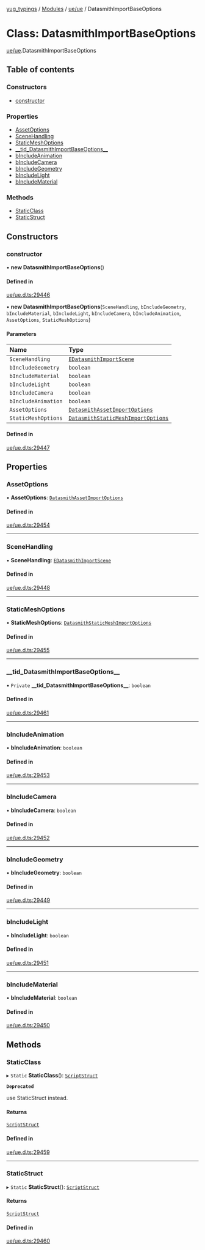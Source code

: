 [yug_typings](../README.md) / [Modules](../modules.md) / [ue/ue](../modules/ue_ue.md) / DatasmithImportBaseOptions

# Class: DatasmithImportBaseOptions

[ue/ue](../modules/ue_ue.md).DatasmithImportBaseOptions

## Table of contents

### Constructors

- [constructor](ue_ue.DatasmithImportBaseOptions.md#constructor)

### Properties

- [AssetOptions](ue_ue.DatasmithImportBaseOptions.md#assetoptions)
- [SceneHandling](ue_ue.DatasmithImportBaseOptions.md#scenehandling)
- [StaticMeshOptions](ue_ue.DatasmithImportBaseOptions.md#staticmeshoptions)
- [\_\_tid\_DatasmithImportBaseOptions\_\_](ue_ue.DatasmithImportBaseOptions.md#__tid_datasmithimportbaseoptions__)
- [bIncludeAnimation](ue_ue.DatasmithImportBaseOptions.md#bincludeanimation)
- [bIncludeCamera](ue_ue.DatasmithImportBaseOptions.md#bincludecamera)
- [bIncludeGeometry](ue_ue.DatasmithImportBaseOptions.md#bincludegeometry)
- [bIncludeLight](ue_ue.DatasmithImportBaseOptions.md#bincludelight)
- [bIncludeMaterial](ue_ue.DatasmithImportBaseOptions.md#bincludematerial)

### Methods

- [StaticClass](ue_ue.DatasmithImportBaseOptions.md#staticclass)
- [StaticStruct](ue_ue.DatasmithImportBaseOptions.md#staticstruct)

## Constructors

### constructor

• **new DatasmithImportBaseOptions**()

#### Defined in

[ue/ue.d.ts:29446](https://github.com/YugMetaverse/yug_typings/blob/25cad34/ue/ue.d.ts#L29446)

• **new DatasmithImportBaseOptions**(`SceneHandling`, `bIncludeGeometry`, `bIncludeMaterial`, `bIncludeLight`, `bIncludeCamera`, `bIncludeAnimation`, `AssetOptions`, `StaticMeshOptions`)

#### Parameters

| Name | Type |
| :------ | :------ |
| `SceneHandling` | [`EDatasmithImportScene`](../enums/ue_ue.EDatasmithImportScene.md) |
| `bIncludeGeometry` | `boolean` |
| `bIncludeMaterial` | `boolean` |
| `bIncludeLight` | `boolean` |
| `bIncludeCamera` | `boolean` |
| `bIncludeAnimation` | `boolean` |
| `AssetOptions` | [`DatasmithAssetImportOptions`](ue_ue.DatasmithAssetImportOptions.md) |
| `StaticMeshOptions` | [`DatasmithStaticMeshImportOptions`](ue_ue.DatasmithStaticMeshImportOptions.md) |

#### Defined in

[ue/ue.d.ts:29447](https://github.com/YugMetaverse/yug_typings/blob/25cad34/ue/ue.d.ts#L29447)

## Properties

### AssetOptions

• **AssetOptions**: [`DatasmithAssetImportOptions`](ue_ue.DatasmithAssetImportOptions.md)

#### Defined in

[ue/ue.d.ts:29454](https://github.com/YugMetaverse/yug_typings/blob/25cad34/ue/ue.d.ts#L29454)

___

### SceneHandling

• **SceneHandling**: [`EDatasmithImportScene`](../enums/ue_ue.EDatasmithImportScene.md)

#### Defined in

[ue/ue.d.ts:29448](https://github.com/YugMetaverse/yug_typings/blob/25cad34/ue/ue.d.ts#L29448)

___

### StaticMeshOptions

• **StaticMeshOptions**: [`DatasmithStaticMeshImportOptions`](ue_ue.DatasmithStaticMeshImportOptions.md)

#### Defined in

[ue/ue.d.ts:29455](https://github.com/YugMetaverse/yug_typings/blob/25cad34/ue/ue.d.ts#L29455)

___

### \_\_tid\_DatasmithImportBaseOptions\_\_

• `Private` **\_\_tid\_DatasmithImportBaseOptions\_\_**: `boolean`

#### Defined in

[ue/ue.d.ts:29461](https://github.com/YugMetaverse/yug_typings/blob/25cad34/ue/ue.d.ts#L29461)

___

### bIncludeAnimation

• **bIncludeAnimation**: `boolean`

#### Defined in

[ue/ue.d.ts:29453](https://github.com/YugMetaverse/yug_typings/blob/25cad34/ue/ue.d.ts#L29453)

___

### bIncludeCamera

• **bIncludeCamera**: `boolean`

#### Defined in

[ue/ue.d.ts:29452](https://github.com/YugMetaverse/yug_typings/blob/25cad34/ue/ue.d.ts#L29452)

___

### bIncludeGeometry

• **bIncludeGeometry**: `boolean`

#### Defined in

[ue/ue.d.ts:29449](https://github.com/YugMetaverse/yug_typings/blob/25cad34/ue/ue.d.ts#L29449)

___

### bIncludeLight

• **bIncludeLight**: `boolean`

#### Defined in

[ue/ue.d.ts:29451](https://github.com/YugMetaverse/yug_typings/blob/25cad34/ue/ue.d.ts#L29451)

___

### bIncludeMaterial

• **bIncludeMaterial**: `boolean`

#### Defined in

[ue/ue.d.ts:29450](https://github.com/YugMetaverse/yug_typings/blob/25cad34/ue/ue.d.ts#L29450)

## Methods

### StaticClass

▸ `Static` **StaticClass**(): [`ScriptStruct`](ue_ue.ScriptStruct.md)

**`Deprecated`**

use StaticStruct instead.

#### Returns

[`ScriptStruct`](ue_ue.ScriptStruct.md)

#### Defined in

[ue/ue.d.ts:29459](https://github.com/YugMetaverse/yug_typings/blob/25cad34/ue/ue.d.ts#L29459)

___

### StaticStruct

▸ `Static` **StaticStruct**(): [`ScriptStruct`](ue_ue.ScriptStruct.md)

#### Returns

[`ScriptStruct`](ue_ue.ScriptStruct.md)

#### Defined in

[ue/ue.d.ts:29460](https://github.com/YugMetaverse/yug_typings/blob/25cad34/ue/ue.d.ts#L29460)
